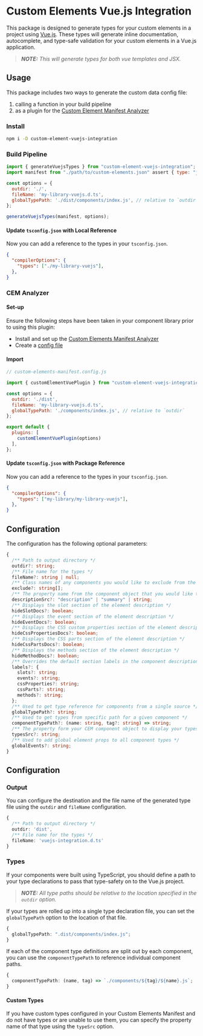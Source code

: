 # Custom Elements Vue.js Integration

This package is designed to generate types for your custom elements in a project using [Vue.js](https://vuejs.org/). These types will generate inline documentation, autocomplete, and type-safe validation for your custom elements in a Vue.js application.

> _***NOTE:*** This will generate types for both vue templates and JSX._

<!-- ![demo of autocomplete features for custom elements in a solidjs project](https://github.com/break-stuff/cem-tools/blob/main/demo/images/solid-js-integration/solid-js-integration.gif?raw=true) -->

## Usage

This package includes two ways to generate the custom data config file:

1. calling a function in your build pipeline
2. as a plugin for the [Custom Element Manifest Analyzer](https://custom-elements-manifest.open-wc.org/)

### Install

```bash
npm i -D custom-element-vuejs-integration
```

### Build Pipeline

```js
import { generateVuejsTypes } from "custom-element-vuejs-integration";
import manifest from "./path/to/custom-elements.json" assert { type: "json" };

const options = {
  outdir: './',
  fileName: 'my-library-vuejs.d.ts',
  globalTypePath: './dist/components/index.js', // relative to `outdir`
};

generateVuejsTypes(manifest, options);
```

#### Update `tsconfig.json` with Local Reference

Now you can add a reference to the types in your `tsconfig.json`.

```json
{
  "compilerOptions": {
    "types": ["./my-library-vuejs"],
  },
}

```

### CEM Analyzer

#### Set-up

Ensure the following steps have been taken in your component library prior to using this plugin:

- Install and set up the [Custom Elements Manifest Analyzer](https://custom-elements-manifest.open-wc.org/analyzer/getting-started/)
- Create a [config file](https://custom-elements-manifest.open-wc.org/analyzer/config/#config-file)

#### Import

```js
// custom-elements-manifest.config.js

import { customElementVuePlugin } from "custom-element-vuejs-integration";

const options = {
  outdir: './dist',
  fileName: 'my-library-vuejs.d.ts',
  globalTypePath: './components/index.js', // relative to `outdir`
};

export default {
  plugins: [
    customElementVuePlugin(options)
  ],
};
```

#### Update `tsconfig.json` with Package Reference

Now you can add a reference to the types in your `tsconfig.json`.

```json
{
  "compilerOptions": {
    "types": ["my-library/my-library-vuejs"],
  },
}

```

## Configuration

The configuration has the following optional parameters:

```ts
{
  /** Path to output directory */
  outdir?: string;
  /** File name for the types */
  fileName?: string | null;
  /** Class names of any components you would like to exclude from the custom data */
  exclude?: string[];
  /** The property name from the component object that you would like to use for the description of your component */
  descriptionSrc?: "description" | "summary" | string;
  /** Displays the slot section of the element description */
  hideSlotDocs?: boolean;
  /** Displays the event section of the element description */
  hideEventDocs?: boolean;
  /** Displays the CSS custom properties section of the element description */
  hideCssPropertiesDocs?: boolean;
  /** Displays the CSS parts section of the element description */
  hideCssPartsDocs?: boolean;
  /** Displays the methods section of the element description */
  hideMethodDocs?: boolean;
  /** Overrides the default section labels in the component description */
  labels?: {
    slots?: string;
    events?: string;
    cssProperties?: string;
    cssParts?: string;
    methods?: string;
  };
  /** Used to get type reference for components from a single source */
  globalTypePath?: string;
  /** Used to get types from specific path for a given component */
  componentTypePath?: (name: string, tag?: string) => string;
  /** The property form your CEM component object to display your types */
  typesSrc?: string;
  /** Used to add global element props to all component types */
  globalEvents?: string;
}
```

## Configuration

### Output

You can configure the destination and the file name of the generated type file using the `outdir` and `fileName` configuration.

```ts
{
  /** Path to output directory */
  outdir: 'dist',
  /** File name for the types */
  fileName: 'vuejs-integration.d.ts'
}
```

### Types

If your components were built using TypeScript, you should define a path to your type declarations to pass that type-safety on to the Vue.js project.

> _***NOTE:*** All type paths should be relative to the location specified in the `outdir` option._

If your types are rolled up into a single type declaration file, you can set the `globalTypePath` option to the location of that file.

```ts
{
  globalTypePath: ".dist/components/index.js";
}
```

If each of the component type definitions are split out by each component, you can use the `componentTypePath` to reference individual component paths.

```ts
{
  componentTypePath: (name, tag) => `./components/${tag}/${name}.js`;
}
```

#### Custom Types

If you have custom types configured in your Custom Elements Manifest and do not have types or are unable to use them, you can specify the property name of that type using the `typeSrc` option.
